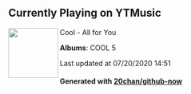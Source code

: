 ## Currently Playing on YTMusic

[<img align="left" width="100" src="https://lh3.googleusercontent.com/pTHoc6VSltO-Yl0wiGGKN5XcrnH_paqmaA93_H4Y2W482xi55wej9E6EgXydwxoHwGqlBepJnAjXusLc">](https://music.youtube.com/channel/UCYz8SkesOW9PBgo7tr8E9mQ)

Cool - All for You

**Albums**: COOL 5

Last updated at 07/20/2020 14:51

#### Generated with [20chan/github-now](https://github.com/20chan/github-now)


<!--
**20chan/20chan** is a ✨ _special_ ✨ repository because its `README.md` (this file) appears on your GitHub profile.

Here are some ideas to get you started:

- 🔭 I’m currently working on ...
- 🌱 I’m currently learning ...
- 👯 I’m looking to collaborate on ...
- 🤔 I’m looking for help with ...
- 💬 Ask me about ...
- 📫 How to reach me: ...
- 😄 Pronouns: ...
- ⚡ Fun fact: ...
-->
